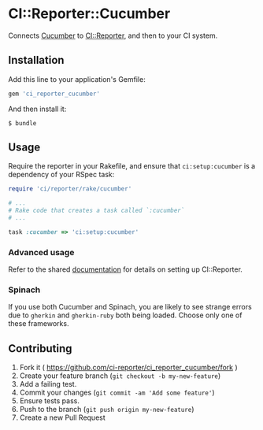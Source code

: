 # CI::Reporter::Cucumber

Connects [Cucumber][cuke] to [CI::Reporter][ci], and then to your CI
system.

[cuke]: http://cukes.info/
[ci]: https://github.com/ci-reporter/ci_reporter

## Installation

Add this line to your application's Gemfile:

```ruby
gem 'ci_reporter_cucumber'
```

And then install it:

```
$ bundle
```

## Usage

Require the reporter in your Rakefile, and ensure that
`ci:setup:cucumber` is a dependency of your RSpec task:

```ruby
require 'ci/reporter/rake/cucumber'

# ...
# Rake code that creates a task called `:cucumber`
# ...

task :cucumber => 'ci:setup:cucumber'
```

### Advanced usage

Refer to the shared [documentation][ci] for details on setting up
CI::Reporter.

### Spinach

If you use both Cucumber and Spinach, you are likely to see strange
errors due to `gherkin` and `gherkin-ruby` both being loaded. Choose
only one of these frameworks.

## Contributing

1. Fork it ( https://github.com/ci-reporter/ci_reporter_cucumber/fork )
2. Create your feature branch (`git checkout -b my-new-feature`)
3. Add a failing test.
4. Commit your changes (`git commit -am 'Add some feature'`)
5. Ensure tests pass.
6. Push to the branch (`git push origin my-new-feature`)
7. Create a new Pull Request
